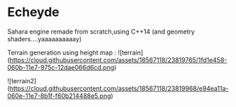 # Echeyde
Sahara engine remade from scratch,using C++14 (and geometry shaders....yaaaaaaaaaay)


Terrain generation using height map :
![terrain] (https://cloud.githubusercontent.com/assets/18567118/23819765/1fd1e458-060b-11e7-975c-12dae066d6cd.png)

![terrain2] (https://cloud.githubusercontent.com/assets/18567118/23819968/e94ea11a-060e-11e7-8b1f-f60b214488e5.png)
